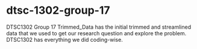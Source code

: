 # dtsc-1302-group-17
DTSC1302 Group 17 
Trimmed_Data has the initial trimmed and streamlined data that we used to get our research question and explore the problem.
DTSC1302 has everything we did coding-wise.
